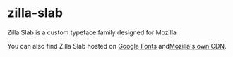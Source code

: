 # zilla-slab
Zilla Slab is a custom typeface family designed for Mozilla

You can also find Zilla Slab hosted on [Google Fonts](https://fonts.google.com/specimen/Zilla+Slab) and[Mozilla's own CDN](https://code.cdn.mozilla.net/fonts/zilla-slab.css). 
